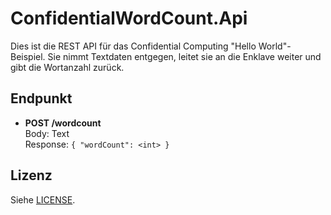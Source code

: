 # ConfidentialWordCount.Api

Dies ist die REST API für das Confidential Computing "Hello World"-Beispiel. Sie nimmt Textdaten entgegen, leitet sie an die Enklave weiter und gibt die Wortanzahl zurück.

## Endpunkt

- **POST /wordcount**  
  Body: Text  
  Response: `{ "wordCount": <int> }`

## Lizenz

Siehe [LICENSE](LICENSE).
